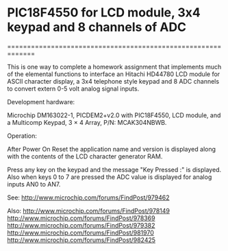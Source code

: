# PIC18F4550 for LCD module, 3x4 keypad and 8 channels of ADC
=============================================================

This is one way to complete a homework assignment that implements
much of the elemental functions to interface an Hitachi HD44780
LCD module for ASCII character display, a 3x4 telephone style
keypad and 8 ADC channels to convert extern 0-5 volt analog
signal inputs.


Development hardware:

Microchip DM163022-1, PICDEM2+v2.0 with PIC18F4550, LCD module,
and a Multicomp Keypad, 3 × 4 Array, P/N: MCAK304NBWB.


Operation:

After Power On Reset the application name and version is displayed
along with the contents of the LCD character generator RAM.

Press any key on the keypad and the message "Key Pressed :" is displayed.
Also when keys 0 to 7 are pressed the ADC value is displayed for
analog inputs AN0 to AN7.

See:  http://www.microchip.com/forums/FindPost/979462

Also: http://www.microchip.com/forums/FindPost/978149
      http://www.microchip.com/forums/FindPost/978369
      http://www.microchip.com/forums/FindPost/979382
      http://www.microchip.com/forums/FindPost/981970
      http://www.microchip.com/forums/FindPost/982425